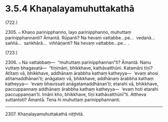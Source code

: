 

# 3.5.4 Khaṇalayamuhuttakathā




(722.)

2305\. ๐ Khaṇo parinipphanno, layo parinipphanno, muhuttaṃ parinipphannanti? Āmantā. Rūpanti? Na hevaṃ vattabbe…pe…  vedanā…  saññā…  saṅkhārā…  viññāṇanti? Na hevaṃ vattabbe…pe… .

(723.)

2306\. ๐ Na vattabbaṃ—  “muhuttaṃ parinipphannan”ti? Āmantā. Nanu vuttaṃ bhagavatā—  “tīṇimāni, bhikkhave, kathāvatthūni. Katamāni tīṇi? Atītaṃ vā, bhikkhave, addhānaṃ ārabbha kathaṃ katheyya—  ‘evaṃ ahosi atītamaddhānan’ti; anāgataṃ vā, bhikkhave, addhānaṃ ārabbha kathaṃ katheyya—  ‘evaṃ bhavissati anāgatamaddhānan’ti; etarahi vā, bhikkhave, paccuppannaṃ addhānaṃ ārabbha kathaṃ katheyya—  ‘evaṃ hoti etarahi paccuppannan’ti. Imāni kho, bhikkhave, tīṇi kathāvatthūnī”ti. Attheva suttantoti? Āmantā. Tena hi muhuttaṃ parinipphannanti.

---

2307\. Khaṇalayamuhuttakathā niṭṭhitā.





